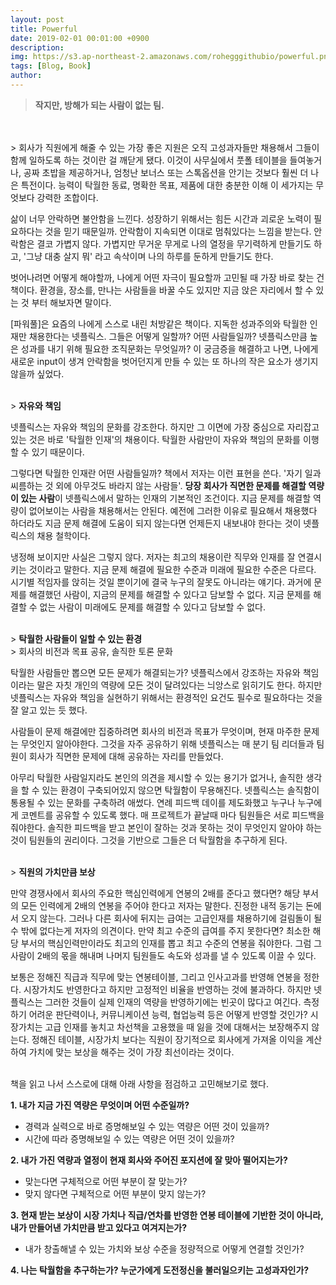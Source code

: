 ```yaml
---
layout: post
title: Powerful
date: 2019-02-01 00:01:00 +0900
description: 
img: https://s3.ap-northeast-2.amazonaws.com/rohegggithubio/powerful.png
tags: [Blog, Book]
author:
---
```


> <b>작지만, 방해가 되는 사람이 없는 팀.</b>
<br>
<br>
> 회사가 직원에게 해줄 수 있는 가장 좋은 지원은 오직 고성과자들만 채용해서 그들이 함께 일하도록 하는 것이란 걸 깨닫게 됐다. 이것이 사무실에서 풋폴 테이블을 들여놓거나, 공짜 초밥을 제공하거나, 엄청난 보너스 또는 스톡옵션을 안기는 것보다 훨씬 더 나은 특전이다. 능력이 탁월한 동료, 명확한 목표, 제품에 대한 충분한 이해 이 세가지는 무엇보다 강력한 조합이다.

<br>

삶이 너무 안락하면 불안함을 느낀다. 성장하기 위해서는 힘든 시간과 괴로운 노력이 필요하다는 것을 믿기 때문일까. 안락함이 지속되면 이대로 멈춰있다는 느낌을 받는다. 안락함은 결코 가볍지 않다. 가볍지만 무거운 무게로 나의 열정을 무기력하게 만들기도 하고, '그냥 대충 살지 뭐' 라고 속삭이며 나의 하루를 둔하게 만들기도 한다.

벗어나려면 어떻게 해야할까, 나에게 어떤 자극이 필요할까 고민될 때 가장 바로 찾는 건 책이다. 환경을, 장소를, 만나는 사람들을 바꿀 수도 있지만 지금 앉은 자리에서 할 수 있는 것 부터 해보자면 말이다.

[파워풀]은 요즘의 나에게 스스로 내린 처방같은 책이다. 지독한 성과주의와 탁월한 인재만 채용한다는 넷플릭스. 그들은 어떻게 일할까? 어떤 사람들일까? 넷플릭스만큼 높은 성과를 내기 위해 필요한 조직문화는 무엇일까? 이 궁금증을 해결하고 나면, 나에게 새로운 input이 생겨 안락함을 벗어던지게 만들 수 있는 또 하나의 작은 요소가 생기지 않을까 싶었다. 
<br>

<br>
> <b>자유와 책임</b>

넷플릭스는 자유와 책임의 문화를 강조한다. 하지만 그 이면에 가장 중심으로 자리잡고 있는 것은 바로 '탁월한 인재'의 채용이다. 탁월한 사람만이 자유와 책임의 문화를 이행할 수 있기 때문이다. 

그렇다면 탁월한 인재란 어떤 사람들일까? 책에서 저자는 이런 표현을 쓴다. '자기 일과 씨름하는 것 외에 아무것도 바라지 않는 사람들'. <b>당장 회사가 직면한 문제를 해결할 역량이 있는 사람</b>이 넷플릭스에서 말하는 인재의 기본적인 조건이다. 지금 문제를 해결할 역량이 없어보이는 사람을 채용해서는 안된다. 예전에 그러한 이유로 필요해서 채용했다 하더라도 지금 문제 해결에 도움이 되지 않는다면 언제든지 내보내야 한다는 것이 넷플릭스의 채용 철학이다. 

냉정해 보이지만 사실은 그렇지 않다. 저자는 최고의 채용이란 직무와 인재를 잘 연결시키는 것이라고 말한다. 지금 문제 해결에 필요한 수준과 미래에 필요한 수준은 다르다. 시기별 적임자를 앉히는 것일 뿐이기에 결국 누구의 잘못도 아니라는 얘기다. 과거에 문제를 해결했던 사람이, 지금의 문제를 해결할 수 있다고 담보할 수 없다. 지금 문제를 해결할 수 없는 사람이 미래에도 문제를 해결할 수 있다고 담보할 수 없다.

<br>
> <b>탁월한 사람들이 일할 수 있는 환경</b> <br>
> 회사의 비전과 목표 공유, 솔직한 토론 문화

탁월한 사람들만 뽑으면 모든 문제가 해결되는가? 넷플릭스에서 강조하는 자유와 책임이라는 말은 자칫 개인의 역량에 모든 것이 달려있다는 늬앙스로 읽히기도 한다. 하지만 넷플릭스는 자유와 책임을 실현하기 위해서는 환경적인 요건도 필수로 필요하다는 것을 잘 알고 있는 듯 했다. 

사람들이 문제 해결에만 집중하려면 회사의 비전과 목표가 무엇이며, 현재 마주한 문제는 무엇인지 알아야한다. 그것을 자주 공유하기 위해 넷플릭스는 매 분기 팀 리더들과 팀원이 회사가 직면한 문제에 대해 공유하는 자리를 만들었다. 

아무리 탁월한 사람일지라도 본인의 의견을 제시할 수 있는 용기가 없거나, 솔직한 생각을 할 수 있는 환경이 구축되어있지 않으면 탁월함이 무용해진다. 넷플릭스는 솔직함이 통용될 수 있는 문화를 구축하려 애썼다. 연례 피드백 데이를 제도화했고 누구나 누구에게 코멘트를 공유할 수 있도록 했다.
매 프로젝트가 끝날때 마다 팀원들은 서로 피드백을 줘야한다. 솔직한 피드백을 받고 본인이 잘하는 것과 못하는 것이 무엇인지 알아야 하는 것이 팀원들의 권리이다. 그것을 기반으로 그들은 더 탁월함을 추구하게 된다.


<br>
> <b>직원의 가치만큼 보상</b>

만약 경쟁사에서 회사의 주요한 핵심인력에게 연봉의 2배를 준다고 했다면? 해당 부서의 모든 인력에게 2배의 연봉을 주어야 한다고 저자는 말한다. 
진정한 내적 동기는 돈에서 오지 않는다. 그러나 다른 회사에 뒤지는 급여는 고급인재를 채용하기에 걸림돌이 될 수 밖에 없다는게 저자의 의견이다. 만약 최고 수준의 급여를 주지 못한다면? 최소한 해당 부서의 핵심인력만이라도 최고의 인재를 뽑고 최고 수준의 연봉을 줘야한다. 그럼 그 사람이 2배의 몫을 해내며 나머지 팀원들도 속도와 성과를 낼 수 있도록 이끌 수 있다.

보통은 정해진 직급과 직무에 맞는 연봉테이블, 그리고 인사고과를 반영해 연봉을 정한다. 시장가치도 반영한다고 하지만 고정적인 비율을 반영하는 것에 불과하다. 하지만 넷플릭스는 그러한 것들이 실제 인재의 역량을 반영하기에는 빈곳이 많다고 여긴다. 측정하기 어려운 판단력이나, 커뮤니케이션 능력, 협업능력 등은 어떻게 반영할 것인가? 시장가치는 고급 인재를 놓치고 차선책을 고용했을 때 잃을 것에 대해서는 보장해주지 않는다. 정해진 테이블, 시장가치 보다는 직원이 장기적으로 회사에게 가져올 이익을 계산하여 가치에 맞는 보상을 해주는 것이 가장 최선이라는 것이다.

<br>
책을 읽고 나서 스스로에 대해 아래 사항을 점검하고 고민해보기로 했다. 

<b>1. 내가 지금 가진 역량은 무엇이며 어떤 수준일까?</b>
- 경력과 실력으로 바로 증명해보일 수 있는 역량은 어떤 것이 있을까?
- 시간에 따라 증명해보일 수 있는 역량은 어떤 것이 있을까?

<b>2. 내가 가진 역량과 열정이 현재 회사와 주어진 포지션에 잘 맞아 떨어지는가?</b>
- 맞는다면 구체적으로 어떤 부분이 잘 맞는가?
- 맞지 않다면 구체적으로 어떤 부분이 맞지 않는가?

<b>3. 현재 받는 보상이 시장 가치나 직급/연차를 반영한 연봉 테이블에 기반한 것이 아니라, 내가 만들어낸 가치만큼 받고 있다고 여겨지는가?</b>
- 내가 창출해낼 수 있는 가치와 보상 수준을 정량적으로 어떻게 연결할 것인가?

<b>4. 나는 탁월함을 추구하는가? 누군가에게 도전정신을 불러일으키는 고성과자인가?</b>

